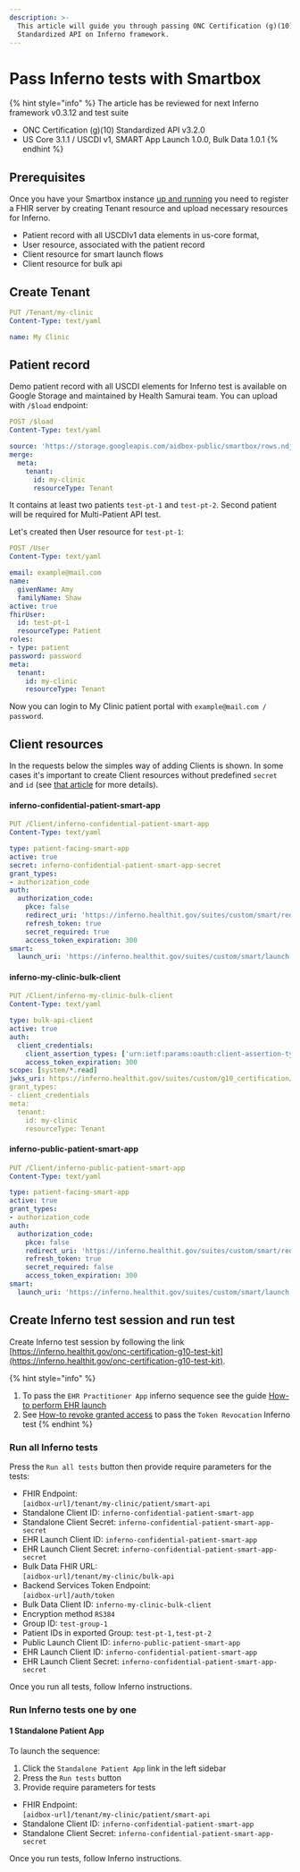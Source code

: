 ```yaml
---
description: >-
  This article will guide you through passing ONC Certification (g)(10)
  Standardized API on Inferno framework.
---
```


# Pass Inferno tests with Smartbox

{% hint style="info" %}
The article has be reviewed for next Inferno framework v0.3.12 and test suite

* ONC Certification (g)(10) Standardized API v3.2.0
* US Core 3.1.1 / USCDI v1, SMART App Launch 1.0.0, Bulk Data 1.0.1
{% endhint %}

## Prerequisites

Once you have your Smartbox instance [up and running](../get-started/set-up-smartbox.md) you need to register a FHIR server by creating Tenant resource and upload necessary resources for Inferno.

* Patient record with all USCDIv1 data elements in us-core format,
* User resource, associated with the patient record
* Client resource for smart launch flows
* Client resource for bulk api

## Create Tenant

```yaml
PUT /Tenant/my-clinic
Content-Type: text/yaml

name: My Clinic
```

## Patient record

Demo patient record with all USCDI elements for Inferno test is available on Google Storage and maintained by Health Samurai team. You can upload with `/$load` endpoint:

```yaml
POST /$load
Content-Type: text/yaml

source: 'https://storage.googleapis.com/aidbox-public/smartbox/rows.ndjson.gz'
merge:
  meta:
    tenant:
      id: my-clinic
      resourceType: Tenant
```

It contains at least two patients `test-pt-1` and `test-pt-2`. Second patient will be required for Multi-Patient API test.

Let's created then User resource for `test-pt-1`:

```yaml
POST /User
Content-Type: text/yaml

email: example@mail.com
name:
  givenName: Amy
  familyName: Shaw
active: true
fhirUser:
  id: test-pt-1
  resourceType: Patient
roles:
- type: patient
password: password
meta:
  tenant:
    id: my-clinic
    resourceType: Tenant
```

Now you can login to My Clinic patient portal with `example@mail.com / password`.

## Client resources

In the requests below the simples way of adding Clients is shown. In some cases it's important to create Client resources without predefined `secret` and `id` (see [that article](../background-information/adding-clients-for-inferno-tests.md) for more details).

#### inferno-confidential-patient-smart-app

```yaml
PUT /Client/inferno-confidential-patient-smart-app
Content-Type: text/yaml

type: patient-facing-smart-app
active: true
secret: inferno-confidential-patient-smart-app-secret
grant_types:
- authorization_code
auth:
  authorization_code:
    pkce: false
    redirect_uri: 'https://inferno.healthit.gov/suites/custom/smart/redirect'
    refresh_token: true
    secret_required: true
    access_token_expiration: 300
smart:
  launch_uri: 'https://inferno.healthit.gov/suites/custom/smart/launch'
```

#### inferno-my-clinic-bulk-client

```yaml
PUT /Client/inferno-my-clinic-bulk-client
Content-Type: text/yaml

type: bulk-api-client
active: true
auth:
  client_credentials:
    client_assertion_types: ['urn:ietf:params:oauth:client-assertion-type:jwt-bearer']
    access_token_expiration: 300
scope: [system/*.read]
jwks_uri: https://inferno.healthit.gov/suites/custom/g10_certification/.well-known/jwks.json
grant_types:
- client_credentials
meta:
  tenant:
    id: my-clinic
    resourceType: Tenant
```

#### inferno-public-patient-smart-app

```yaml
PUT /Client/inferno-public-patient-smart-app
Content-Type: text/yaml

type: patient-facing-smart-app
active: true
grant_types:
- authorization_code
auth:
  authorization_code:
    pkce: false
    redirect_uri: 'https://inferno.healthit.gov/suites/custom/smart/redirect'
    refresh_token: true
    secret_required: false
    access_token_expiration: 300
smart:
  launch_uri: 'https://inferno.healthit.gov/suites/custom/smart/launch'
```

## Create Inferno test session and run test

Create Inferno test session by following the link [https://inferno.healthit.gov/onc-certification-g10-test-kit](https://inferno.healthit.gov/onc-certification-g10-test-kit). 

{% hint style="info" %}
1. To pass the `EHR Practitioner App` inferno sequence see the guide [How-to perform EHR launch](how-to-perform-ehr-launch.md)
2. See [How-to revoke granted access](revoke-granted-access.md) to pass the `Token Revocation` Inferno test
{% endhint %}

### Run all Inferno tests 

Press the `Run all tests` button then provide require parameters for the tests:

* FHIR Endpoint:\
  `[aidbox-url]/tenant/my-clinic/patient/smart-api`
* Standalone Client ID: `inferno-confidential-patient-smart-app`
* Standalone Client Secret: `inferno-confidential-patient-smart-app-secret`
* EHR Launch Client ID: `inferno-confidential-patient-smart-app`
* EHR Launch Client Secret: `inferno-confidential-patient-smart-app-secret`
* Bulk Data FHIR URL: \
  `[aidbox-url]/tenant/my-clinic/bulk-api`
* Backend Services Token Endpoint:\
  `[aidbox-url]/auth/token`
* Bulk Data Client ID: `inferno-my-clinic-bulk-client`
* Encryption method `RS384`
* Group ID: `test-group-1`
* Patient IDs in exported Group: `test-pt-1,test-pt-2`
* Public Launch Client ID: `inferno-public-patient-smart-app`
* EHR Launch Client ID: `inferno-confidential-patient-smart-app`
* EHR Launch Client Secret: `inferno-confidential-patient-smart-app-secret`

Once you run all tests, follow Inferno instructions.

### Run Inferno tests one by one

#### 1 Standalone Patient App

To launch the sequence:

1. Click the `Standalone Patient App` link in the left sidebar
2. Press the `Run tests` button 
3. Provide require parameters for tests

  * FHIR Endpoint:\
  `[aidbox-url]/tenant/my-clinic/patient/smart-api`
  * Standalone Client ID: `inferno-confidential-patient-smart-app`
  * Standalone Client Secret: `inferno-confidential-patient-smart-app-secret`

Once you run tests, follow Inferno instructions.
